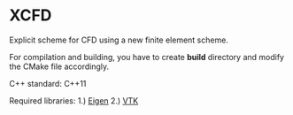 # XCFD
Explicit scheme for CFD using a new finite element scheme.


For compilation and building, you have to create **build** directory and 
modify the CMake file accordingly.

C++ standard: C++11

Required libraries:
1.) [Eigen](http://eigen.tuxfamily.org/index.php?title=Main_Page)
2.) [VTK](https://vtk.org/)

